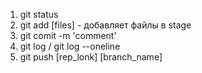 1. git status
2. git add [files] - добавляет файлы в stage
3. git comit -m 'comment'
4. git log / git log --oneline
5. git push [rep_lonk] [branch_name]